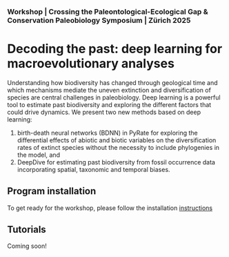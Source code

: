 ### Workshop | Crossing the Paleontological-Ecological Gap & Conservation Paleobiology Symposium | Zürich 2025 

# Decoding the past: deep learning for macroevolutionary analyses

Understanding how biodiversity has changed through geological time and which mechanisms mediate the uneven extinction and diversification of species are central challenges in paleobiology. Deep learning is a powerful tool to estimate past biodiversity and exploring the different factors that could drive dynamics. We present two new methods based on deep learning:
 
1. birth-death neural networks (BDNN) in PyRate for exploring the differential effects of abiotic and biotic variables on the diversification rates of extinct species without the necessity to include phylogenies in the model, and
2. DeepDive for estimating past biodiversity from fossil occurrence data incorporating spatial, taxonomic and temporal biases. 

## Program installation

To get ready for the workshop, please follow the installation [instructions](https://github.com/thauffe/cpeg25/tree/main/programs)

## Tutorials
Coming soon!
